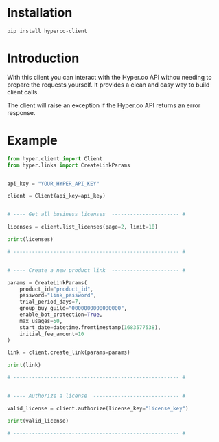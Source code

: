 # Installation

```
pip install hyperco-client
```

# Introduction

With this client you can interact with the Hyper.co API withou needing to prepare the requests yourself.
It provides a clean and easy way to build client calls.

The client will raise an exception if the Hyper.co API returns an error response.

# Example

```python
from hyper.client import Client
from hyper.links import CreateLinkParams


api_key = "YOUR_HYPER_API_KEY"

client = Client(api_key=api_key)


# ---- Get all business licenses  ---------------------- #

licenses = client.list_licenses(page=2, limit=10)

print(licenses)

# ------------------------------------------------------ #


# ---- Create a new product link  ---------------------- #

params = CreateLinkParams(
    product_id="product_id",
    password="link_password",
    trial_period_days=7,
    group_buy_guild="0000000000000000",
    enable_bot_protection=True,
    max_usages=50,
    start_date=datetime.fromtimestamp(1683577538),
    initial_fee_amount=10
)

link = client.create_link(params=params)

print(link)

# ------------------------------------------------------ #


# ---- Authorize a license  ---------------------------- #

valid_license = client.authorize(license_key="license_key")

print(valid_license)

# ------------------------------------------------------ #
```
